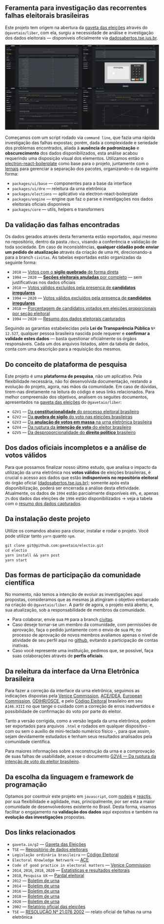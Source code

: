 ## Feramenta para investigação das recorrentes falhas eleitorais brasileiras

Este projeto tem origem na abertura da <a href="https://gaveta.io/g2">gaveta das eleições</a> através do `@gavetaio/liber`, com ela, surgiu a necessidade de análise e investigação dos dados eleitorais — disponíveis oficialmente via <a href="https://dadosabertos.tse.jus.br">dadosabertos.tse.jus.br</a>.

<img src="/assets/screens.png" />

Começamos com um script rodado via `command line`, que fazia uma rápida investigação das falhas expostas; porém, dada a complexidade e seriedade dos problemas encontrados, aliada à **ausência de padronização** e **obscurecimento** dos dados disponibilizados, esta análise acabou requerindo uma disposição visual dos elementos. Utilizamos então o <a href="https://github.com/electron-react-boilerplate/electron-react-boilerplate">electron-react-boilerplate</a> como base para o projeto, juntamente com o <a href="https://github.com/lerna/lerna">lernajs</a> para gerenciar a separação dos pacotes, organizando-o da seguinte forma:

- `packages/ui/base` — componentes para a base da interface
- `packages/ui/dre` — releitura da urna eletrônica
- `packages/elections` — aplicativo via electron-react-boilerplate
- `packages/engine` — engine que faz o parse e investigações nos dados eleitorais oficiais disponíveis
- `packages/core` — utils, helpers e transformers

## Da validação das falhas encontradas

Os dados gerados através desta ferramenta estão exportados, aqui mesmo no repositório, dentro da pasta `/docs`, visando a conferência e validação de toda sociedade. Em caso de inconsistências, **qualquer cidadão pode enviar um pedido de atualização** através da criação de uma `PR`, direcionando-a para a branch `civitas`. As tabelas exportadas estão organizadas da seguinte forma:

- `2018` — [Votos com o **sigilo quebrado** de forma direta](docs/expostos.md)
- `1994` — `2020` — [**Seções eleitorais anuladas** por completo](docs/anuladas.md) — sem justificativas nos dados oficiais
- `2018` — [Votos válidos excluídos pela presença de **candidatos irregulares**](docs/candidatos.md)
- `1994` — `2020` — [Votos válidos excluídos pela presença de **candidatos irregulares**](docs/excluidos.md)
- `2018` — [Porcentagem de candidatos votados em eleições proporcionais por seção eleitoral](docs/votados.md)
- `1994` — `2020` — [Resumo dos dados eleitorais capturados](docs/dados.md)

Seguindo as garantias estabelecidas pela **Lei de Transparência Pública** `Nº 12.527`, qualquer pessoa brasileira nascida pode requerer e **confirmar a validade estes dados** — basta questionar oficialmente os órgãos responsáveis. Cada um dos arquivos listados, além da tabela de dados, conta com uma descrição para a requisição dos mesmos.

## Do conceito de plataforma de pesquisa

Este projeto é uma **plataforma de pesquisa**, não um aplicativo. Pela flexibilidade necessária, não foi desenvolvida documentação, restando a evolução do projeto, agora, nas mãos da comunidade. Em caso de dúvidas, tirem-nas diretamente na leitura do código e seus links relacionados. Para melhor compreensão dos objetivos, analisem os seguites documentos, apresentados na <a href="https://gaveta.io/g2">gaveta das eleições</a> do `@gavetaio/liber`:

- `G2V1` — <a href="https://gaveta.io/g2v1">Da **constitucionalidade** do processo eleitoral brasileiro</a>
- `G2V2` — <a href="https://gaveta.io/g2v2">Da **quebra de sigilo** do voto nas eleições brasileiras</a>
- `G2V3` — <a href="https://gaveta.io/g2v3">Da **anulação de votos em massa** na urna eletrônica brasileira</a>
- `G2V4` — <a href="https://gaveta.io/g2v4">Da ruptura da **intenção de voto** do eleitor brasileiro</a>
- `G2V5` — <a href="https://gaveta.io/g2v5">Da desproporcionalidade do **direito político** brasileiro</a>

## Dos dados oficiais incompletos e a análise de votos válidos

Para que possamos finalizar nosso último estudo, que analisa o impacto da utilização da urna eletrônica nos **votos válidos** de eleições brasileiras, é crucial o acesso aos dados que estão **indisponíveis no repositório eleitoral** do órgão oficial (<a href="https://dadosabertos.tse.jus.br">dadosabertos.tse.jus.br</a>); somente após esta disponibilização, poderá ser encerrada a análise desta efetividade. Atualmente, os dados de `1994` estão parcialmente disponíveis `49%`, e, apenas `2%` dos dados das eleições de `1996` estão disponibilizados → veja a tabela com o [resumo dos dados capturados](docs/dados.md).

## Da instalação deste projeto

Utilize os comandos abaixo para clonar, instalar e rodar o projeto. Você pode utilizar tanto `yarn` quanto `npm`.

```
git clone git@github.com:gavetaio/electio.git
cd electio
yarn install && yarn post
yarn start
```

## Das formas de participação da comunidade científica

No momento, não temos a intenção de evoluir as investigações aqui propostas, consideramos que as mesmas já atingiram o objetivo embarcado na criação do `@gavetaio/liber`. A partir de agora, o projeto está aberto, e, sua atualização, sob a responsabilidade de membros da comunidade.

- Para colaborar, envie sua `PR` para a branch <a href="https://github.com/gavetaio/electio">civitas</a>.
- Caso deseje tornar-se um membro da comunidade, com permissões de aprovação, faça o pedido juntamente com o envio de sua `PR`; no processo de aprovação de novos membros avaliamos apenas o nível de atividade de seu perfil aqui no <a href="">github</a>, evitando a participação de contas inativas.
- Caso você represente uma instituição, pedimos que, se possível, faça suas colaborações através de **perfis oficiais**.

## Da releitura da interface da Urna Eletrônica brasileira

Para fazer a correção da interface da urna eletrônica, seguimos as indicações dispostas pela <a href="">Venice Commission</a>, <a href="https://aceproject.org/ace-en/topics/vc/onePage">ACE/IDEA</a>, <a href="https://eeas.europa.eu/archives/eueom/pdf/handbook-eueom-en-2nd-edition_en.pdf">European Commission</a>, <a href="https://www.osce.org/files/f/documents/f/8/104573.pdf">ODIHR/OSCE</a>, e pelo <a href="http://www.planalto.gov.br/ccivil_03/leis/l4737compilado.htm">Código Eleitoral</a> brasileiro em seu `A146.XIII` no que tange o cuidado com a correção de erros inadvertidos e possibilidade de confirmação do voto por parte do eleitor.

Tanto a versão corrigida, como a versão legada da urna eletrônica, podem ser exportados para arquivos `.html` e rodados em qualquer dispositivo - com ou sem o auxílio de mini-teclado numérico físico -, para que assim, sejam devidamente estudados e tenham seus resultados analisados pela comunidade científica.

Para maiores informações sobre a reconstrução da urna e a comprovação de suas falhas de usabilidade, acesse o documento <a href="https://gaveta.io/g2v4">G2V4 — Da ruptura da intenção de voto do eleitor brasileiro</a>.

## Da escolha da linguagem e framework de programação

Optamos por cosntruir este projeto em `javascript`, com <a href="https://nodejs.dev/">nodejs</a> e <a href="https://reactjs.org/">reactjs</a>, por sua flexibilidade e agilidade, mas, principalmente, por ser esta a maior comunidade de desenvolvedores existente no Brasil. Desta forma, visamos facilitar o engajamento na **validação dos dados** aqui expostos e também na **evolução das investigações** propostas.

## Dos links relacionados

- `gaveta.io/g2` — <a href="https://gaveta.io/g2">Gaveta das Eleições</a>
- `TSE` — <a href="https://dadosabertos.tse.jus.br/">Repositório de dados eleitorais</a>
- `Legislação ordinária brasileira` — <a href="https://www.tse.jus.br/legislacao/codigo-eleitoral/codigo-eleitoral-1/codigo-eleitoral-lei-nb0-4.737-de-15-de-julho-de-1965">Código Eleitoral</a>
- `Electoral Knowledge Netrwork` — <a href="https://aceproject.org/ace-en/topics/vc/onePage">ACE</a>
- `Code of good practice in electoral matters` — <a href="https://www.venice.coe.int/webforms/documents/default.aspx?pdffile=CDL-AD(2002)023rev2-cor-e">Venice Commission</a>
- `2014`, `2016`, `2018`, `2020` — <a href="https://www.tse.jus.br/eleicoes/estatisticas/estatisticas-eleitorais">Estatísticas e resultados eleitorais</a>
- `2018`, `Pesquisa UX` — <a href="https://www.tse.jus.br/eleicoes/eleicoes-2018/estatistica-pardal">Pardal eleitoral</a>
- `2012` — <a href="http://inter04.tse.jus.br/ords/eletse/f?p=20121:1:::NO:::">Boletim de urna</a>
- `2014` — <a href="http://inter04.tse.jus.br/ords/eletse/f?p=20103:1::::::">Boletim de urna</a>
- `2016` — <a href="http://inter04.tse.jus.br/ords/eletse/f?p=107:1::::::">Boletim de urna</a>
- `2018` — <a href="http://inter04.tse.jus.br/ords/eletse/f?p=20103:1::::::">Boletim de urna</a>
- `2020` — <a href="https://resultados.tse.jus.br/oficial/">Boletim de urna</a>
- `2002` — <a href="https://www.justicaeleitoral.jus.br/arquivos/tse-relarorio-resultado-eleicoes-2002">Relatório oficial das eleições</a>
- `TSE` — <a href="https://www.tse.jus.br/hotsites/catalogo-publicacoes/pdf/revista_jurisprudencia/Rj13_3.pdf">RESOLUÇÃO Nº 21.076 2002</a> — relato oficial de falhas na urna eletrônica
